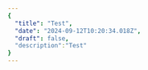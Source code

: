 ```yaml
---
{
  "title": "Test",
  "date": "2024-09-12T10:20:34.018Z",
  "draft": false,
  "description":"Test"
}
---
```

        